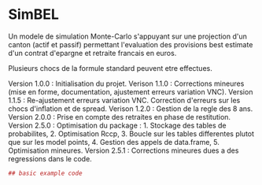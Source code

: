 # SimBEL

Un modele de simulation Monte-Carlo s'appuyant sur une projection d'un canton (actif et passif) permettant l'evaluation des provisions best estimate d'un contrat d'epargne et retraite francais en euros. 

Plusieurs chocs de la formule standard peuvent etre effectues.



Version 1.0.0 : Initialisation du projet.
Verison 1.1.0 : Corrections mineures (mise en forme, documentation, ajustement erreurs variation VNC).
Version 1.1.5 : Re-ajustement erreurs variation VNC. Correction d'erreurs sur les chocs d'inflation et de spread.
Verison 1.2.0 : Gestion de la regle des 8 ans.
Version 2.0.0 : Prise en compte des retraites en phase de restitution.
Version 2.5.0 : Optimisation du package : 1. Stockage des tables de probabilites, 2. Optimisation Rccp, 3. Boucle sur les tables
differentes plutot que sur les model points, 4. Gestion des appels de data.frame, 5. Optimisation mineures.
Version 2.5.1 : Corrections mineures dues a des regressions dans le code.


``` r
## basic example code
```
